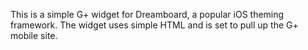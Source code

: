 This is a simple G+ widget for Dreamboard, a popular iOS theming framework. The widget uses simple HTML and is set to pull up the G+ mobile site.